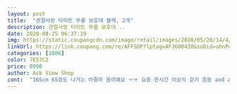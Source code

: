 ```yaml
---
layout: post 
title:  "관절사랑 타이트 무릎 보호대 블랙, 2개" 
description: 관절사랑 타이트 무릎 보호대 ..
date: 2020-08-25 06:37:19 
img: https://static.coupangcdn.com/image/retail/images/2020/05/20/14/4/5d9d45d2-425b-4af4-8bbe-137676de74a3.jpg 
linkUrl: https://link.coupang.com/re/AFFSDP?lptag=AF3600438&subid=ahnPublicAsk&pageKey=1601753283&itemId=2735851792&vendorItemId=70725950671&traceid=V0-113-526f6f70efd2fa09 
categories: [1006] 
color: 7E57C2 
price: 8990 
author: Ask View Shop 
cont:  "165cm 65정도 나거는 아줌마 몸이예요 ㅜㅠ 요즘 한시간 이상식 걷기 운동 and amp;헬스하는데 무릎이 아파서 주문했어요^^ 내려가지도 않고 잘잡아주네요 ㅎㅎ 여름이라서 덥긴하네요^^ 잘쓸께요^^<br/>40이 넘어가니 무릎이 너무 아프더라고요<br/>겨우겨우 선택 했는데<br/>계속 서 있는 것도 점점 버거워지고.<br/>.<br/>ㅠㅜ<br/>나머지는 킵해뒀네요<br/>몸관리를 너무 안했었나봐요<br/>약귝에서 파는 것들은 사이즈가 맞지 않아<br/>이거 사느라고 쿠팡 30분 동안 검색하고<br/>이거 정말 너무 좋습니다 ㅎ<br/>잘 사용 하겠습니다<br/>점점 일상적인 걸음도 아파서 하나 구입 했습니다<br/>지금왔는데 남자가 하기엔  위부분은 꽉째고 무릎쪽은 좀 헐렁하고  하네요 더 차봐야 알거같아요<br/>지하철 출톼근 하느라 편도 1시간 20분 정도???<br/>피가 안통해서... <br/>그냥 쓰래기 통으로 직행<br/>핑계일지 모르겠지만<br/>한쪽을 원했는데 쌍으로 와서<br/>" 
---
```

